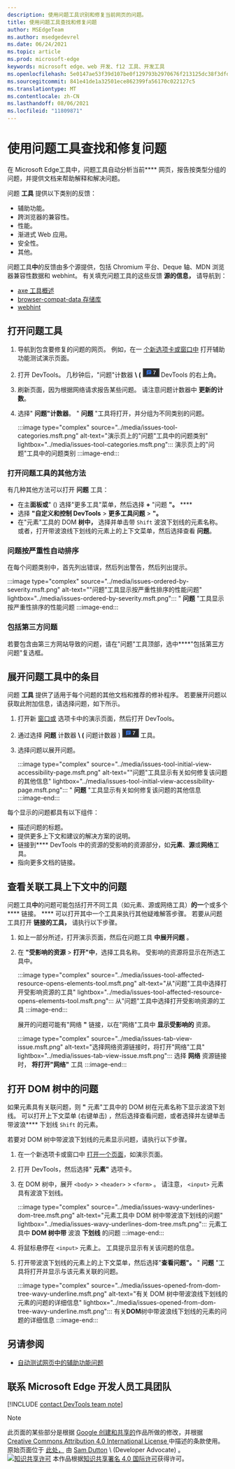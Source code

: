 ```yaml
---
description: 使用问题工具识别和修复当前网页的问题。
title: 使用问题工具查找和修复问题
author: MSEdgeTeam
ms.author: msedgedevrel
ms.date: 06/24/2021
ms.topic: article
ms.prod: microsoft-edge
keywords: microsoft edge、web 开发、f12 工具、开发工具
ms.openlocfilehash: 5e0147ae53f39d107be0f129793b2970676f213125dc38f3dfd5db971fe938b4
ms.sourcegitcommit: 841e41de1a32501ece862399fa56170c022127c5
ms.translationtype: MT
ms.contentlocale: zh-CN
ms.lasthandoff: 08/06/2021
ms.locfileid: "11809871"
---
```

<!-- Copyright Sam Dutton

   Licensed under the Apache License, Version 2.0 (the "License");
   you may not use this file except in compliance with the License.
   You may obtain a copy of the License at

       https://www.apache.org/licenses/LICENSE-2.0

   Unless required by applicable law or agreed to in writing, software
   distributed under the License is distributed on an "AS IS" BASIS,
   WITHOUT WARRANTIES OR CONDITIONS OF ANY KIND, either express or implied.
   See the License for the specific language governing permissions and
   limitations under the License.  -->

# <a name="find-and-fix-problems-using-the-issues-tool"></a>使用问题工具查找和修复问题

在 Microsoft Edge工具中，问题工具自动分析当前**** 网页，报告按类型分组的问题，并提供文档来帮助解释和解决问题。

问题 **工具** 提供以下类别的反馈：
*  辅助功能。
*  跨浏览器的兼容性。
*  性能。
*  渐进式 Web 应用。
*  安全性。
*  其他。

问题工具**中**的反馈由多个源提供，包括 Chromium 平台、Deque 轴、MDN 浏览器兼容性数据和 webhint。  有关填充问题工具的这些反馈 **源的信息，** 请导航到：
*  [axe 工具概述][DequeAxe]
*  [browser-compat-data 存储库][MDNCompat]
*  [webhint][webhintIo]


## <a name="opening-the-issues-tool"></a>打开问题工具

1.  导航到包含要修复的问题的网页。  例如，在一 [个新选项卡或窗口中][A11ytestingPagewitherrors] 打开辅助功能测试演示页面。

1.  打开 DevTools。  几秒钟后，"问题"计数器 **\ (** ![ Issues 计数器 \) 显示在 ](../media/issues-counter-icon.msft.png) DevTools 的右上角。

1.  刷新页面，因为根据网络请求报告某些问题。  请注意问题计数器中 **更新的计数**。

1.  选择" **问题"计数器**。  " **问题** "工具将打开，并分组为不同类别的问题。

    :::image type="complex" source="../media/issues-tool-categories.msft.png" alt-text="演示页上的"问题"工具中的问题类别" lightbox="../media/issues-tool-categories.msft.png":::
       演示页上的"问题"工具中的问题类别
    :::image-end:::

### <a name="other-ways-to-open-the-issues-tool"></a>打开问题工具的其他方法

有几种其他方法可以打开 **问题** 工具：
*  在主**面板或**" () 选择"更多工具"菜单，然后选择 **+** "问题 **"。** ****
*  选择 **"自定义和控制 DevTools**  >  **更多工具问题**  >  **"。**
*  在"元素"工具的 DOM **树中，** 选择并单击带 `Shift` 波浪下划线的元素名称。  或者，打开带波浪线下划线的元素上的上下文菜单，然后选择查看 **问题**。

### <a name="issues-are-automatically-ordered-by-severity"></a>问题按严重性自动排序

在每个问题类别中，首先列出错误，然后列出警告，然后列出提示。

:::image type="complex" source="../media/issues-ordered-by-severity.msft.png" alt-text=""问题"工具显示按严重性排序的性能问题" lightbox="../media/issues-ordered-by-severity.msft.png":::
   " **问题** "工具显示按严重性排序的性能问题
:::image-end:::

### <a name="include-third-party-issues"></a>包括第三方问题

若要包含由第三方网站导致的问题，请在"问题"工具顶部，选中****"包括第**三**方问题"复选框。


## <a name="expand-entries-in-the-issues-tool"></a>展开问题工具中的条目

问题 **工具** 提供了适用于每个问题的其他文档和推荐的修补程序。  若要展开问题以获取此附加信息，请选择问题，如下所示。

1.  打开新 [窗口或][A11ytestingPagewitherrors] 选项卡中的演示页面，然后打开 DevTools。

1.  通过选择 **问题** 计数器 **\ (** 问题计数器 \) ![ 打开问题 ](../media/issues-counter-icon.msft.png) 工具。

1.  选择问题以展开问题。

    :::image type="complex" source="../media/issues-tool-initial-view-accessibility-page.msft.png" alt-text=""问题"工具显示有关如何修复该问题的其他信息" lightbox="../media/issues-tool-initial-view-accessibility-page.msft.png":::
       " **问题** "工具显示有关如何修复该问题的其他信息
    :::image-end:::

每个显示的问题都具有以下组件：
*   描述问题的标题。
*   提供更多上下文和建议的解决方案的说明。
*   链接到**** DevTools 中的资源的受影响的资源部分，如**元素**、**源**或**网络**工具。
*   指向更多文档的链接。


## <a name="view-issues-in-context-of-an-associated-tool"></a>查看关联工具上下文中的问题

问题工具**中**的问题可能包括打开不同工具（如元素、源或网络工具）**的一**个或多个**** 链接。 **** 可以打开其中一个工具来执行其他疑难解答步骤。 若要从问题工具打开 **链接的工具，** 请执行以下步骤。

1.  如上一部分所述，打开演示页面，然后在问题工具 **中展开问题** 。

1.  在 **"受影响的资源**  >  **打开"中**，选择工具名称。  受影响的资源将显示在所选工具中。

    :::image type="complex" source="../media/issues-tool-affected-resource-opens-elements-tool.msft.png" alt-text="从"问题"工具中选择打开受影响资源的工具" lightbox="../media/issues-tool-affected-resource-opens-elements-tool.msft.png":::
       从"问题"工具中选择打开受影响资源的工具
    :::image-end:::

    展开的问题可能有"网络 **"** 链接，以在"网络"工具中 **显示受影响的** 资源。

    :::image type="complex" source="../media/issues-tab-view-issue.msft.png" alt-text="选择网络资源链接时，将打开"网络"工具" lightbox="../media/issues-tab-view-issue.msft.png":::
    选择 **网络** 资源链接时， **将打开"网络"** 工具
    :::image-end:::


## <a name="open-issues-from-the-dom-tree"></a>打开 DOM 树中的问题

如果元素具有关联问题，则 **"** 元素"工具中的 DOM 树在元素名称下显示波浪下划线。  可以打开上下文菜单 (右键单击) ，然后选择查看问题，或者选择并左键单击带波浪**** 下划线 `Shift` 的元素。

若要对 DOM 树中带波浪下划线的元素显示问题，请执行以下步骤。

1.  在一个新选项卡或窗口中 [打开一个页面][A11ytestingPagewitherrors]，如演示页面。

1.  打开 DevTools，然后选择" **元素"** 选项卡。

1.  在 DOM 树中，展开 `<body>`  >  `<header>`  >  `<form>` 。  请注意， `<input>` 元素具有波浪下划线。

    :::image type="complex" source="../media/issues-wavy-underlines-dom-tree.msft.png" alt-text="元素工具中 DOM 树中带波浪下划线的问题" lightbox="../media/issues-wavy-underlines-dom-tree.msft.png":::
       元素工具中 **DOM 树中带** 波浪 **下划线** 的问题
    :::image-end:::

1.  将鼠标悬停在 `<input>` 元素上。  工具提示显示有关该问题的信息。

1.  打开带波浪下划线的元素上的上下文菜单，然后选择"**查看问题"。**  " **问题** "工具将打开并显示与该元素关联的问题。

    :::image type="complex" source="../media/issues-opened-from-dom-tree-wavy-underline.msft.png" alt-text="有关 DOM 树中带波浪线下划线的元素的问题的详细信息" lightbox="../media/issues-opened-from-dom-tree-wavy-underline.msft.png":::
       有关**DOM**树中带波浪线下划线的元素的问题的详细信息
    :::image-end:::


## <a name="see-also"></a>另请参阅

* [自动测试网页中的辅助功能问题](../accessibility/test-issues-tool.md)


## <a name="getting-in-touch-with-the-microsoft-edge-devtools-team"></a>联系 Microsoft Edge 开发人员工具团队

[!INCLUDE [contact DevTools team note](../includes/contact-devtools-team-note.md)]

<!-- links -->
[DevtoolsOpenIndex]: ../open/index.md "打开 Microsoft Edge 开发人员工具 | Microsoft Docs"
<!-- external links -->
[A11ytestingPagewitherrors]: https://microsoftedge.github.io/DevToolsSamples/a11y-testing/page-with-errors.html "辅助功能测试演示页面|Microsoft Docs"
[DequeAxe]: https://www.deque.com/axe "axe 工具|Deque"
[MDNCompat]: https://github.com/mdn/browser-compat-data "MDN 浏览器兼容性|GitHub"
[webhintIo]: https://webhint.io "webhint.io"

> [!NOTE]
> 此页面的某些部分是根据 [Google 创建和共享的][GoogleSitePolicies]作品所做的修改，并根据[ Creative Commons Attribution 4.0 International License ][CCA4IL]中描述的条款使用。
> 原始页面位于 [此处，](https://developers.google.com/web/tools/chrome-devtools/issues/index) 由 [Sam Dutton][SamDutton] \ (Developer Advocate\) 。
[![知识共享许可][CCby4Image]][CCA4IL] 本作品根据[知识共享署名 4.0 国际许可][CCA4IL]获得许可。

[CCA4IL]: https://creativecommons.org/licenses/by/4.0
[CCby4Image]: https://i.creativecommons.org/l/by/4.0/88x31.png
[GoogleSitePolicies]: https://developers.google.com/terms/site-policies
[KayceBasques]: https://developers.google.com/web/resources/contributors#kayce-basques
[SamDutton]: https://developers.google.com/web/resources/contributors#sam-dutton
